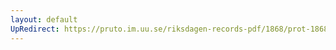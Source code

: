 ```yaml
---
layout: default
UpRedirect: https://pruto.im.uu.se/riksdagen-records-pdf/1868/prot-1868--fk--128.pdf
---
```

